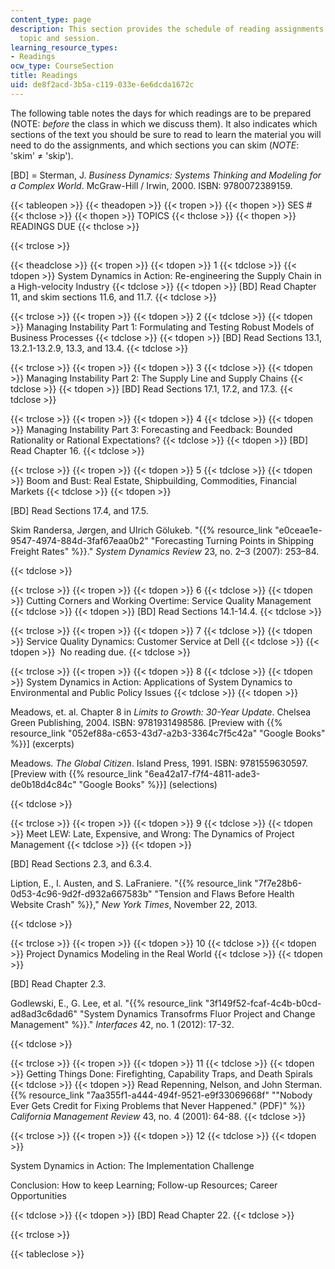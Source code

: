 ```yaml
---
content_type: page
description: This section provides the schedule of reading assignments by lecture
  topic and session.
learning_resource_types:
- Readings
ocw_type: CourseSection
title: Readings
uid: de8f2acd-3b5a-c119-033e-6e6dcda1672c
---
```


The following table notes the days for which readings are to be prepared (NOTE: _before_ the class in which we discuss them). It also indicates which sections of the text you should be sure to read to learn the material you will need to do the assignments, and which sections you can skim (_NOTE_: 'skim' ≠ 'skip').

\[BD\] = Sterman, J. _Business Dynamics: Systems Thinking and Modeling for a Complex World_. McGraw-Hill / Irwin, 2000. ISBN: 9780072389159.

{{< tableopen >}}
{{< theadopen >}}
{{< tropen >}}
{{< thopen >}}
SES #
{{< thclose >}}
{{< thopen >}}
TOPICS
{{< thclose >}}
{{< thopen >}}
READINGS DUE
{{< thclose >}}

{{< trclose >}}

{{< theadclose >}}
{{< tropen >}}
{{< tdopen >}}
1
{{< tdclose >}}
{{< tdopen >}}
System Dynamics in Action: Re-engineering the Supply Chain in a High-velocity Industry
{{< tdclose >}}
{{< tdopen >}}
\[BD\] Read Chapter 11, and skim sections 11.6, and 11.7.
{{< tdclose >}}

{{< trclose >}}
{{< tropen >}}
{{< tdopen >}}
2
{{< tdclose >}}
{{< tdopen >}}
Managing Instability Part 1: Formulating and Testing Robust Models of Business Processes
{{< tdclose >}}
{{< tdopen >}}
\[BD\] Read Sections 13.1, 13.2.1-13.2.9, 13.3, and 13.4.
{{< tdclose >}}

{{< trclose >}}
{{< tropen >}}
{{< tdopen >}}
3
{{< tdclose >}}
{{< tdopen >}}
Managing Instability Part 2: The Supply Line and Supply Chains
{{< tdclose >}}
{{< tdopen >}}
\[BD\] Read Sections 17.1, 17.2, and 17.3.
{{< tdclose >}}

{{< trclose >}}
{{< tropen >}}
{{< tdopen >}}
4
{{< tdclose >}}
{{< tdopen >}}
Managing Instability Part 3: Forecasting and Feedback: Bounded Rationality or Rational Expectations?
{{< tdclose >}}
{{< tdopen >}}
\[BD\] Read Chapter 16.
{{< tdclose >}}

{{< trclose >}}
{{< tropen >}}
{{< tdopen >}}
5
{{< tdclose >}}
{{< tdopen >}}
Boom and Bust: Real Estate, Shipbuilding, Commodities, Financial Markets
{{< tdclose >}}
{{< tdopen >}}


\[BD\] Read Sections 17.4, and 17.5.

Skim Randersa, Jørgen, and Ulrich Gölukeb. "{{% resource_link "e0ceae1e-9547-4974-884d-3faf67eaa0b2" "Forecasting Turning Points in Shipping Freight Rates" %}}." _System Dynamics Review_ 23, no. 2–3 (2007): 253–84.


{{< tdclose >}}

{{< trclose >}}
{{< tropen >}}
{{< tdopen >}}
6
{{< tdclose >}}
{{< tdopen >}}
Cutting Corners and Working Overtime: Service Quality Management
{{< tdclose >}}
{{< tdopen >}}
\[BD\] Read Sections 14.1-14.4.
{{< tdclose >}}

{{< trclose >}}
{{< tropen >}}
{{< tdopen >}}
7
{{< tdclose >}}
{{< tdopen >}}
Service Quality Dynamics: Customer Service at Dell
{{< tdclose >}}
{{< tdopen >}}
 No reading due.
{{< tdclose >}}

{{< trclose >}}
{{< tropen >}}
{{< tdopen >}}
8
{{< tdclose >}}
{{< tdopen >}}
System Dynamics in Action: Applications of System Dynamics to Environmental and Public Policy Issues
{{< tdclose >}}
{{< tdopen >}}


Meadows, et. al. Chapter 8 in _Limits to Growth: 30-Year Update_. Chelsea Green Publishing, 2004. ISBN: 9781931498586. \[Preview with {{% resource_link "052ef88a-c653-43d7-a2b3-3364c7f5c42a" "Google Books" %}}\] (excerpts)

Meadows. _The Global Citizen_. Island Press, 1991. ISBN: 9781559630597. \[Preview with {{% resource_link "6ea42a17-f7f4-4811-ade3-de0b18d4c84c" "Google Books" %}}\] (selections)


{{< tdclose >}}

{{< trclose >}}
{{< tropen >}}
{{< tdopen >}}
9
{{< tdclose >}}
{{< tdopen >}}
Meet LEW: Late, Expensive, and Wrong: The Dynamics of Project Management
{{< tdclose >}}
{{< tdopen >}}


\[BD\] Read Sections 2.3, and 6.3.4.

Liption, E., I. Austen, and S. LaFraniere. "{{% resource_link "7f7e28b6-0d53-4c96-9d2f-d932a667583b" "Tension and Flaws Before Health Website Crash" %}}," _New York Times_, November 22, 2013.


{{< tdclose >}}

{{< trclose >}}
{{< tropen >}}
{{< tdopen >}}
10
{{< tdclose >}}
{{< tdopen >}}
Project Dynamics Modeling in the Real World
{{< tdclose >}}
{{< tdopen >}}


\[BD\] Read Chapter 2.3.

Godlewski, E., G. Lee, et al. "{{% resource_link "3f149f52-fcaf-4c4b-b0cd-ad8ad3c6dad6" "System Dynamics Transofrms Fluor Project and Change Management" %}}." _Interfaces_ 42, no. 1 (2012): 17-32.


{{< tdclose >}}

{{< trclose >}}
{{< tropen >}}
{{< tdopen >}}
11
{{< tdclose >}}
{{< tdopen >}}
Getting Things Done: Firefighting, Capability Traps, and Death Spirals
{{< tdclose >}}
{{< tdopen >}}
Read Repenning, Nelson, and John Sterman. {{% resource_link "7aa355f1-a444-494f-9521-e9f33069668f" "\"Nobody Ever Gets Credit for Fixing Problems that Never Happened.\" (PDF)" %}} _California Management Review_ 43, no. 4 (2001): 64-88.
{{< tdclose >}}

{{< trclose >}}
{{< tropen >}}
{{< tdopen >}}
12
{{< tdclose >}}
{{< tdopen >}}


System Dynamics in Action: The Implementation Challenge

Conclusion: How to keep Learning; Follow-up Resources; Career Opportunities


{{< tdclose >}}
{{< tdopen >}}
\[BD\] Read Chapter 22.
{{< tdclose >}}

{{< trclose >}}

{{< tableclose >}}